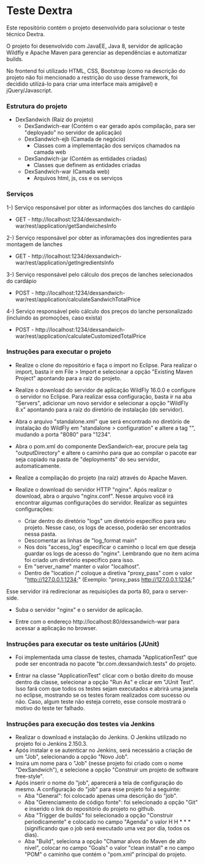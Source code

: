 # Teste Dextra
Este repositório contém o projeto desenvolvido para solucionar o teste técnico Dextra.

O projeto foi desenvolvido com JavaEE, Java 8, servidor de aplicação Wildfly e Apache Maven para gerenciar as dependências e automatizar builds.

No frontend foi utilizado HTML, CSS, Bootstrap (como na descrição do projeto não foi mencionado a restrição do uso desse framework, foi decidido utilizá-lo para criar uma interface mais amigável) e jQuery/Javascript.

### Estrutura do projeto
- DexSandwich (Raíz do projeto)
  - DexSandwich-ear (Contém o ear gerado após compilação, para ser "deployado" no servidor de aplicação)
  - DexSandwich-ejb (Camada de negócio)
    - Classes com a implementação dos serviços chamados na camada web
  - DexSandwich-jar (Contém as entidades criadas)
    - Classes que definem as entidades criadas
  - DexSandwich-war (Camada web)
    - Arquivos html, js, css e os serviços
    
### Serviços
1-) Serviço responsável por obter as informações dos lanches do cardápio
  - GET - http://localhost:1234/dexsandwich-war/rest/application/getSandwichesInfo

2-) Serviço responsável por obter as inforamações dos ingredientes para montagem de lanches
  - GET - http://localhost:1234/dexsandwich-war/rest/application/getIngredientsInfo
  
3-) Serviço responsável pelo cálculo dos preços de lanches selecionados do cardápio
  - POST - http://localhost:1234/dexsandwich-war/rest/application/calculateSandwichTotalPrice
  
4-) Serviço responsável pelo cálculo dos preços do lanche personalizado (incluindo as promoções, caso exista)
  - POST - http://localhost:1234/dexsandwich-war/rest/application/calculateCustomizedTotalPrice
  
### Instruções para executar o projeto
- Realize o clone do repositório e faça o import no Eclipse. Para realizar o import, basta ir em File > Import e selecionar a opção "Existing Maven Project" apontando para a raíz do projeto.

- Realize o download do servidor de aplicação WildFly 16.0.0 e configure o servidor no Eclipse. Para realizar essa configuração, basta ir na aba "Servers", adicionar um novo servidor e selecionar a opção "WildFly 8.x" apontando para a raíz do diretório de instalação (do servidor).

- Abra o arquivo "standalone.xml" que será encontrado no diretório de instalação do WildFly em "standalone > configuration" e altere a tag "<socket-binding name="http" port="${jboss.http.port:8080}"/>", mudando a porta "8080" para "1234".

- Abra o pom.xml do componente DexSandwich-ear, procure pela tag "outputDirectory" e altere o caminho para que ao compilar o pacote ear seja copiado na pasta de "deployments" do seu servidor, automaticamente.

- Realize a compilação do projeto (na raíz) através do Apache Maven.

- Realize o download do servidor HTTP "nginx". Após realizar o download, abra o arquivo "nginx.conf". Nesse arquivo você irá encontrar algumas configurações do servidor. Realizar as seguintes configurações:
  - Criar dentro do diretório "logs" um diretório específico para seu projeto. Nesse caso, os logs de acesso, poderão ser encontrados nessa pasta.
  - Descomentar as linhas de "log_format  main"
  - Nos dois "access_log" especificar o caminho o local em que deseja guardar os logs de acesso do "nginx". Lembrando que no item acima foi criado um diretório específico para isso.
  - Em "server_name" manter o valor "localhost".
  - Dentro de "location /" coloque a diretiva "proxy_pass" com o valor "http://127.0.0.1:1234;" (Exemplo: "proxy_pass  http://127.0.0.1:1234;"
  
Esse servidor irá redirecionar as requisições da porta 80, para o server-side.

- Suba o servidor "nginx" e o servidor de aplicação.

- Entre com o endereço http://localhost:80/dexsandwich-war para acessar a aplicação no browser.

### Instruções para executar os teste unitários (JUnit)
- Foi implementada uma classe de testes, chamada "ApplicationTest" que pode ser encontrada no pacote "br.com.dexsandwich.tests" do projeto. 

- Entrar na classe "ApplicationTest" clicar com o botão direito do mouse dentro da classe, selecionar a opção "Run As" e clicar em "JUnit Test". Isso fará com que todos os testes sejam executados e abrirá uma janela no eclipse, mostrando se os testes foram realizados com sucesso ou não. Caso, algum teste não esteja correto, esse console mostrará o motivo do teste ter falhado.

### Instruções para execução dos testes via Jenkins
- Realizar o download e instalação do Jenkins. O Jenkins utilizado no projeto foi o Jenkins 2.150.3.
- Após instalar e se autenticar no Jenkins, será necessário a criação de um "Job", selecionando a opção "Novo Job".
- Insira um nome para o "Job" (nesse projeto foi criado com o nome "DexSandwich"), e selecione a opção "Construir um projeto de software free-style".
- Após inserir o nome do "job", aparecerá a tela de configuração do mesmo. A configuração do "job" para esse projeto foi a seguinte:
  - Aba "General": foi colocado apenas uma descrição do "job".
  - Aba "Gerenciamento de código fonte": foi selecionado a opção "Git" e inserido o link do repositório do projeto no github.
  - Aba "Trigger de builds" foi selecionado a opção "Construir periodicamente" e colocado no campo "Agenda" o valor H H * * * (significando que o job será executado uma vez por dia, todos os dias).
  - Aba "Build", seleciona a opção "Chamar alvos do Maven de alto nível", colocar no campo "Goals" o valor "clean install" e no campo "POM" o caminho que contém o "pom.xml" principal do projeto. 
